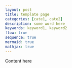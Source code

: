 ```yaml
---
layout: post
title: template page
categories: [cate1, cate2]
description: some word here
keywords: keyword1, keyword2
flow: true
sequence: true
mermaid: true
mathjax: true
---
```


Content here
